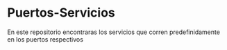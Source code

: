 # Puertos-Servicios
En este repositorio encontraras los servicios que corren predefinidamente en los puertos respectivos

